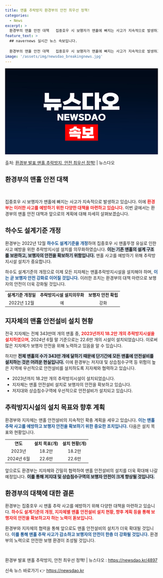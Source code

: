 ```yaml
---
title: 맨홀 추락방지 환경부의 안전 최우선 정책!
categories:
  - News
excerpt: >
  환경부의 맨홀 안전 대책   집중호우 시 보행자가 맨홀에 빠지는 사고가 지속적으로 발생하고 있습니다. 이에 …
feature_text: >
  ## navernews 실시간 뉴스 속보입니다.

  환경부의 맨홀 안전 대책   집중호우 시 보행자가 맨홀에 빠지는 사고가 지속적으로 발생하고 있습니다. 이에 …
image: '/assets/img/newsdao_breakingnews.jpg'
---
```


![뉴스다오 속보](/assets/img/newsdao_breakingnews.jpg)

<p>출처: <a href="https://newsdao.kr/4897" rel="dofollow">환경부 발표 맨홀 추락방지, 안전 최우선 정책!</a> | 뉴스다오</p>

<h2 data-ke-size="size26">환경부의 맨홀 안전 대책</h2>

<p data-ke-size="size16">&nbsp;</p>

집중호우 시 보행자가 맨홀에 빠지는 사고가 지속적으로 발생하고 있습니다. 이에 <b><span style="color: #ee2323;">환경부는 이러한 사고를 예방하기 위한 다양한 대책을 마련하고 있습니다.</span></b> 이번 글에서는 환경부의 맨홀 안전 대책과 앞으로의 계획에 대해 자세히 살펴보겠습니다.

<h2>하수도 설계기준 개정</h2>

<p data-ke-size="size16"></p>

환경부는 2022년 12월 <b><span style="color: #1a5490;">하수도 설계기준을 개정</span></b>하여 집중호우 시 맨홀뚜껑 유실로 인한 사고 예방을 위한 추락방지시설 설치를 의무화하였습니다. <b><span style="background-color: #21538527;">이는 기존 맨홀의 설계 구조를 보완하고, 보행자의 안전을 확보하기 위함입니다.</span></b> 맨홀 사고를 예방하기 위해 추락방지시설 설치가 중요합니다. 

하수도 설계기준의 개정으로 이제 모든 지자체는 맨홀추락방지시설을 설치해야 하며, <b><span style="color: #1a5490;">이는 곧 보행자 안전 강화로 이어질 것입니다.</span></b> 이러한 조치는 환경부의 대책 마련으로 보행자의 안전이 더욱 강화될 것입니다. 

<table style="width: 100%;">
    <tr>
        <td style="text-align: center; height: 17px;"><b>설계기준 개정일</b></td>
        <td style="text-align: center; height: 17px;"><b>추락방지시설 설치의무화</b></td>
        <td style="text-align: center; height: 17px;"><b>보행자 안전 확립</b></td>
    </tr>
    <tr>
        <td style="text-align: center; height: 17px;">2022년 12월</td>
        <td style="text-align: center; height: 17px;">예</td>
        <td style="text-align: center; height: 17px;">강화</td>
    </tr>
</table>

<h2>지자체의 맨홀 안전설비 설치 현황</h2>

<p data-ke-size="size16"></p>

전국 지자체는 전체 343만여 개의 맨홀 중, <b><span style="color: #ee2323;">2023년까지 18.2만 개의 추락방지시설을 설치하였으며</span></b>, 2024년 6월 말 기준으로는 22.6만 개의 시설이 설치되었습니다. 이로써 많은 지자체가 보행자 안전을 위해 노력하고 있음을 알 수 있습니다. 

하지만 <b><span style="background-color: #21538527;">전체 맨홀의 수가 343만 개에 달하기 때문에 단기간에 모든 맨홀에 안전설비를 설치하는 것은 어려운 현실입니다.</span></b> 이에 환경부는 저지대 및 상습침수구역 등 위험이 높은 지역에 우선적으로 안전설비를 설치하도록 지자체와 협력하고 있습니다.

<ul>
    <li>2023년까지 18.2만 개의 추락방지시설이 설치되었습니다.</li>
    <li>지자체는 맨홀 안전설비 설치로 보행자의 안전을 확보하고 있습니다.</li>
    <li>저지대와 상습침수구역에 우선적으로 안전설비가 설치되고 있습니다.</li>
</ul>

<h2>추락방지시설의 설치 목표와 향후 계획</h2>

<p data-ke-size="size16"></p>

환경부와 지자체는 맨홀 안전설비의 지속적인 확충 계획을 세우고 있습니다. <b><span style="color: #1a5490;">이는 맨홀 추락 사고를 예방하고 보행자 안전을 확보하기 위한 중요한 조치입니다.</span></b> 다음은 설치 목표와 현황입니다.

<table style="width: 100%;">
    <tr>
        <td style="text-align: center; height: 17px;"><b>연도</b></td>
        <td style="text-align: center; height: 17px;"><b>설치 목표(개)</b></td>
        <td style="text-align: center; height: 17px;"><b>설치 현황(개)</b></td>
    </tr>
    <tr>
        <td style="text-align: center; height: 17px;">2023년</td>
        <td style="text-align: center; height: 17px;">18.2만</td>
        <td style="text-align: center; height: 17px;">18.2만</td>
    </tr>
    <tr>
        <td style="text-align: center; height: 17px;">2024년 6월</td>
        <td style="text-align: center; height: 17px;">22.6만</td>
        <td style="text-align: center; height: 17px;">22.6만</td>
    </tr>
</table>

앞으로도 환경부는 지자체와 긴밀히 협력하여 맨홀 안전설비의 설치를 더욱 확대해 나갈 예정입니다. <b><span style="background-color: #21538527;">이를 통해 저지대 및 상습침수구역의 보행자 안전이 크게 향상될 것입니다.</span></b> 

<h2>환경부의 대책에 대한 결론</h2>

<p data-ke-size="size16"></p>

환경부는 집중호우 시 맨홀 추락 사고를 예방하기 위해 다양한 대책을 마련하고 있습니다. <b><span style="color: #ee2323;">하수도 설계기준의 개정, 지자체별 맨홀 안전설비 설치 현황, 향후 계획 등을 통해 보행자의 안전을 확보하고자 하는 노력이 돋보입니다.</span></b> 

환경부와 지자체의 협력을 통해 앞으로도 맨홀 안전설비의 설치가 더욱 확대될 것입니다. <b><span style="color: #1a5490;">이를 통해 맨홀 추락 사고가 감소하고 보행자의 안전이 한층 더 강화될 것입니다.</span></b> 환경부의 노력으로 안전한 보행 환경이 조성될 것입니다.

<p data-ke-size="size16">&nbsp;</p>

환경부 발표 맨홀 추락방지, 안전 최우선 정책! | 뉴스다오  : <a href="https://newsdao.kr/4897">https://newsdao.kr/4897</a> 

신속 뉴스 바로가기 👉 <a href="https://newsdao.kr" rel="dofollow">https://newsdao.kr</a>


